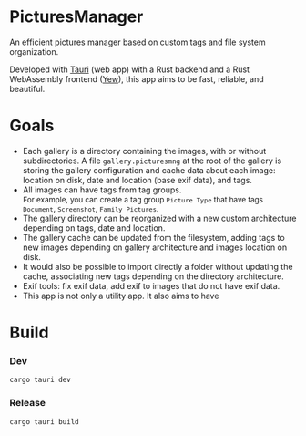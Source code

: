 # PicturesManager

An efficient pictures manager based on custom tags and file system organization.

Developed with [Tauri](https://tauri.app) (web app) with a Rust backend and a Rust WebAssembly frontend ([Yew](https://yew.rs)), this app aims to be fast, reliable, and beautiful.

# Goals

- Each gallery is a directory containing the images, with or without subdirectories. A file ``gallery.picturesmng`` at the root of the gallery is storing the gallery configuration and cache data about each image: location on disk, date and location (base exif data), and tags.
- All images can have tags from tag groups.<br>
 <font size="-1">For example, you can create a tag group ``Picture Type`` that have tags ``Document``, ``Screenshot``, ``Family Pictures``.</font>
- The gallery directory can be reorganized with a new custom architecture depending on tags, date and location.
- The gallery cache can be updated from the filesystem, adding tags to new images depending on gallery architecture and images location on disk.
- It would also be possible to import directly a folder without updating the cache, associating new tags depending on the directory architecture.
- Exif tools: fix exif data, add exif to images that do not have exif data.
- This app is not only a utility app. It also aims to have 

# Build

### Dev
``cargo tauri dev``

### Release
``cargo tauri build``
